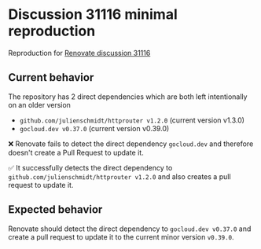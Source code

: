 # Discussion 31116 minimal reproduction

Reproduction for [Renovate discussion 31116](https://github.com/renovatebot/renovate/discussions/31116)

## Current behavior

The repository has 2 direct dependencies which are both left intentionally on an older version
* `github.com/julienschmidt/httprouter v1.2.0` (current version v1.3.0)
* `gocloud.dev v0.37.0` (current version v0.39.0)


:x: Renovate fails to detect the direct dependency `gocloud.dev` and therefore doesn't create a Pull Request to update it.

:white_check_mark: It successfully detects the direct dependency to `github.com/julienschmidt/httprouter v1.2.0` and also creates a pull request to update it.

## Expected behavior

Renovate should detect the direct dependency to `gocloud.dev v0.37.0` and create a pull request to update it to the current minor version `v0.39.0`.
